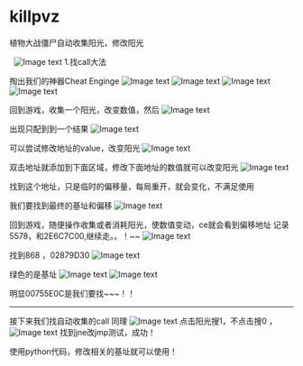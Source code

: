 # killpvz
植物大战僵尸自动收集阳光，修改阳光

 
![Image text](images/1.png)
1.找call大法

掏出我们的神器Cheat Enginge
![Image text](images/2.png)
![Image text](images/3.png)
![Image text](images/4.png)
![Image text](images/5.png)

回到游戏，收集一个阳光，改变数值，然后
![Image text](images/6.png)

出现只配到到一个结果
![Image text](images/7.png)

可以尝试修改地址的value，改变阳光
![Image text](images/8.png)

双击地址就添加到下面区域，修改下面地址的数值就可以改变阳光
![Image text](images/9.png)

找到这个地址，只是临时的偏移量，每局重开，就会变化，不满足使用

我们要找到最终的基址和偏移
![Image text](images/10.png)

回到游戏，随便操作收集或者消耗阳光，使数值变动，ce就会看到偏移地址
记录5578，和2E6C7C00,继续走。。！~~
![Image text](images/11.png)

找到868 ，02879D30
![Image text](images/12.png)

绿色的是基址
![Image text](images/13.png)
![Image text](images/15.png)

明显00755E0C是我们要找~~~！！

---
接下来我们找自动收集的call
同理
![Image text](images/16.png)
点击阳光搜1，不点击搜0 ，
![Image text](images/17.png)
找到jne改jmp测试，成功！

使用python代码，修改相关的基址就可以使用！